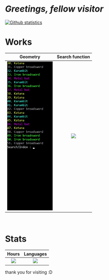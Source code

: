 # *Greetings, fellow visitor*

[![Github statistics](https://github-readme-stats.vercel.app/api?username=Asianerd&theme=midnight-purple)](https://github.com/anuraghazra/github-readme-stats)

# Works

Geometry | Search function
:---:|:---:
<a href="https://github.com/Asianerd/TextAdventure/blob/7ca6f2518d01867eb89405e714312a032e92b02a/TextAdventure/Inventory.cs#L121"><img src="SearchFunction.gif" width=150> | <img src="Geometry.gif" width=400>

<br/>

# Stats

|Hours|Languages|
:---:|:---:
<a href="https://wakatime.com/share/@ajian_nedo/db141280-e10b-443a-b2ab-3e98178558d5.svg"><img src="https://wakatime.com/share/@ajian_nedo/db141280-e10b-443a-b2ab-3e98178558d5.svg" width= 300px> | <a href="https://wakatime.com/share/@ajian_nedo/a6cdcb09-36d0-4a09-8e92-ae92f736c5d5.svg"><img src="https://wakatime.com/share/@ajian_nedo/a6cdcb09-36d0-4a09-8e92-ae92f736c5d5.svg" width=300px>
<!--[Join our Discord server!](https://invidget.switchblade.xyz/b4t7Jak)](http://discord.gg/b4t7Jak)-->

thank you for visiting :D
